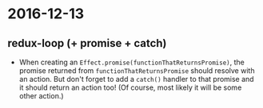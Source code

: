 # 2016-12-13

## redux-loop (+ promise + catch)
* When creating an `Effect.promise(functionThatReturnsPromise)`, the promise returned from `functionThatReturnsPromise` should resolve with an action. But don't forget to add a `catch()` handler to that promise and it should return an action too! (Of course, most likely it will be some other action.)
